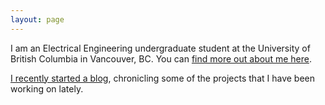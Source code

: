 ```yaml
---
layout: page
---
```


I am an Electrical Engineering undergraduate student at the University of British Columbia in Vancouver, BC. You can [find more out about me here](about).

[I recently started a blog](blog), chronicling some of the projects that I have been working on lately.
